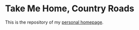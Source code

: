 # Take Me Home, Country Roads

This is the repository of my [personal homepage](https://chungyiweng.github.io/).
